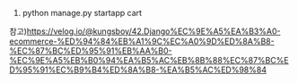1. python manage.py startapp cart


참고)https://velog.io/@kungsboy/42.Django%EC%9E%A5%EA%B3%A0-ecommerce-%ED%94%84%EB%A1%9C%EC%A0%9D%ED%8A%B8-%EC%87%BC%ED%95%91%EB%AA%B0-%EC%9E%A5%EB%B0%94%EA%B5%AC%EB%8B%88%EC%87%BC%ED%95%91%EC%B9%B4%ED%8A%B8-%EA%B5%AC%ED%98%84
